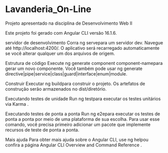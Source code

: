 # Lavanderia_On-Line
Projeto apresentado na disciplina de Desenvolvimento Web II 


Este projeto foi gerado com Angular CLI versão 16.1.6.

servidor de desenvolvimento
Corra ng servepara um servidor dev. Navegue até http://localhost:4200/. O aplicativo será recarregado automaticamente se você alterar qualquer um dos arquivos de origem.

Estrutura de código
Execute ng generate component component-namepara gerar um novo componente. Você também pode usar ng generate directive|pipe|service|class|guard|interface|enum|module.

Construir
Executar ng buildpara construir o projeto. Os artefatos de construção serão armazenados no dist/diretório.

Executando testes de unidade
Run ng testpara executar os testes unitários via Karma .

Executando testes de ponta a ponta
Run ng e2epara executar os testes de ponta a ponta por meio de uma plataforma de sua escolha. Para usar esse comando, você precisa primeiro adicionar um pacote que implemente recursos de teste de ponta a ponta.

Mais ajuda
Para obter mais ajuda sobre o Angular CLI, use ng helpou confira a página Angular CLI Overview and Command Reference .
